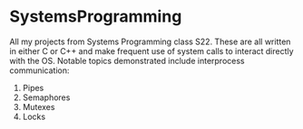# SystemsProgramming
All my projects from Systems Programming class S22.
These are all written in either C or C++ and make frequent use of system calls to interact directly with the OS. 
Notable topics demonstrated include interprocess communication:
1. Pipes
2. Semaphores
3. Mutexes
4. Locks
